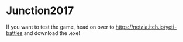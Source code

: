 # Junction2017

If you want to test the game, head on over to https://netzia.itch.io/yeti-battles and download the .exe!
